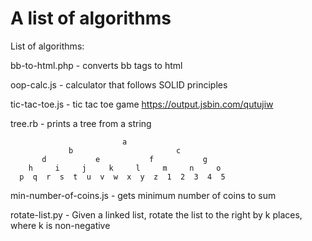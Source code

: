 A list of algorithms
===

List of algorithms: 

bb-to-html.php - converts bb tags to html 

oop-calc.js - calculator that follows SOLID principles 

tic-tac-toe.js - tic tac toe game https://output.jsbin.com/qutujiw

tree.rb - prints a tree from a string
```
                         a
             b                       c                       
       d           e           f           g           
    h     i     j     k     l     m     n     o     
  p  q  r  s  t  u  v  w  x  y  z  1  2  3  4  5  
```

min-number-of-coins.js - gets minimum number of coins to sum

rotate-list.py - Given a linked list, rotate the list to the right by k places, where k is non-negative
